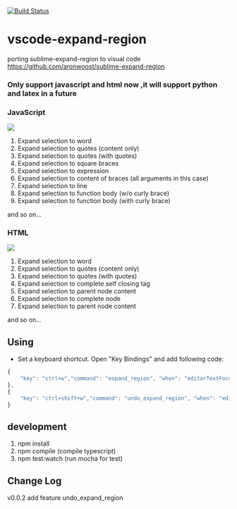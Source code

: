 [![Build Status](https://travis-ci.org/windwp/vscode-expand-region.svg?branch=master)](https://travis-ci.org/windwp/vscode-expand-region)
# vscode-expand-region
porting sublime-expand-region to visual code 
https://github.com/aronwoost/sublime-expand-region

### Only support javascript and html now ,it will support python and latex in a future

### JavaScript 
![](https://raw.githubusercontent.com/windwp/vscode-expand-region/master/image/javascript.gif)
1. Expand selection to word
2. Expand selection to quotes (content only)
3. Expand selection to quotes (with quotes)
4. Expand selection to square braces
5. Expand selection to expression
6. Expand selection to content of braces (all arguments in this case)
7. Expand selection to line
8. Expand selection to function body (w/o curly brace)
9. Expand selection to function body (with curly brace)

and so on...


### HTML

![](https://raw.githubusercontent.com/windwp/vscode-expand-region/master/image/html.gif)

1. Expand selection to word
2. Expand selection to quotes (content only)
3. Expand selection to quotes (with quotes)
4. Expand selection to complete self closing tag
5. Expand selection to parent node content
6. Expand selection to complete node
7. Expand selection to parent node content

and so on...


## Using
- Set a keyboard shortcut.
  Open "Key Bindings" and add following code: 
``` js
{
    "key": "ctrl+w","command": "expand_region", "when": "editorTextFocus"
},
{
    "key": "ctrl+shift+w","command": "undo_expand_region", "when": "editorTextFocus && editorHasSelection"
}
```
## development
1. npm install
2. npm compile (compile typescript)
3. npm test:watch (run mocha for test)



## Change Log
 v0.0.2
  add feature undo_expand_region 

